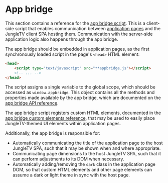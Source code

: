 # App bridge

This section contains a reference for the [app bridge script](../../manual/pages.md#client-side-framework-appbridge).
This is a client-side script that enables communication between [application pages](../../manual/pages.md) and the JungleTV client SPA hosting them.
Communication with the server-side application logic also happens through the app bridge.

The app bridge should be embedded in application pages, as the first synchronously loaded script in the page's `<head>` HTML element:

```html
<head>
    <script type="text/javascript" src="**appbridge.js"></script>
    <!-- ... -->
</head>
```

The script assigns a single variable to the global scope, which should be accessed as `window.appbridge`.
This object contains all the methods and properties made available by the app bridge, which are documented on the [app bridge API reference](./api.md).

The app bridge script registers custom HTML elements, documented in the [app bridge custom elements reference](./elements.md), that may be used to easily place JungleTV-themed UI elements within application pages.

Additionally, the app bridge is responsible for:

- Automatically communicating the title of the application page to the host JungleTV SPA, such that it may be shown when and where appropriate.
- Communicating page dimensions to the host JungleTV SPA, such that it can perform adjustments to its DOM when necessary.
- Automatically adding/removing the `dark` class in the application page DOM, so that custom HTML elements and other page elements can assume a dark or light theme in sync with the host page.